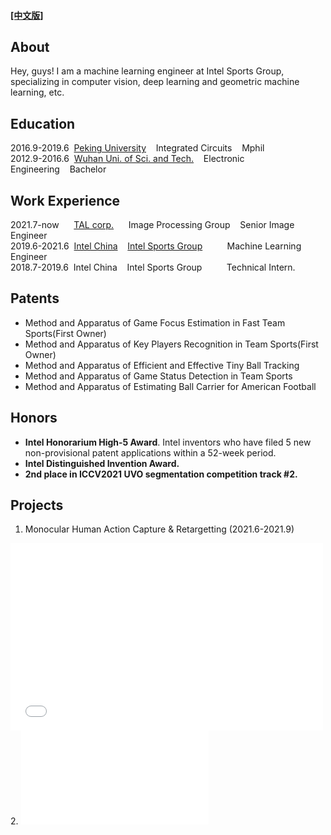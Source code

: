 #### [[中文版]](./index_cn.html)

## About
Hey, guys! I am a machine learning engineer at Intel Sports Group, specializing in computer vision, deep learning and geometric machine learning, etc. 

## Education
2016.9-2019.6&nbsp;&nbsp;[Peking University](https://pku.edu.cn)&nbsp;&nbsp;&nbsp;&nbsp;Integrated Circuits&nbsp;&nbsp;&nbsp;&nbsp;Mphil<br>
2012.9-2016.6&nbsp;&nbsp;[Wuhan Uni. of Sci. and Tech.](https://www.wust.edu.cn)&nbsp;&nbsp;&nbsp;&nbsp;Electronic Engineering&nbsp;&nbsp;&nbsp;&nbsp;Bachelor

## Work Experience
2021.7-now&nbsp;&nbsp;&nbsp;&nbsp;&nbsp;&nbsp;[TAL corp.](http://www.100tal.com/)&nbsp;&nbsp;&nbsp;&nbsp;&nbsp;&nbsp;Image Processing Group&nbsp;&nbsp;&nbsp;&nbsp;Senior Image Engineer<br>
2019.6-2021.6&nbsp;&nbsp;[Intel China](https://intel.cn)&nbsp;&nbsp;&nbsp;&nbsp;[Intel Sports Group](https://www.intel.com/content/www/us/en/sports/sports-overview.html)&nbsp;&nbsp;&nbsp;&nbsp;&nbsp;&nbsp;&nbsp;&nbsp;&nbsp;&nbsp;Machine Learning Engineer<br>
2018.7-2019.6&nbsp;&nbsp;Intel China&nbsp;&nbsp;&nbsp;&nbsp;Intel Sports Group&nbsp;&nbsp;&nbsp;&nbsp;&nbsp;&nbsp;&nbsp;&nbsp;&nbsp;&nbsp;Technical Intern.<br>

## Patents
- Method and Apparatus of Game Focus Estimation in Fast Team Sports(First Owner)
- Method and Apparatus of Key Players Recognition in Team Sports(First Owner)
- Method and Apparatus of Efficient and Effective Tiny Ball Tracking
- Method and Apparatus of Game Status Detection in Team Sports
- Method and Apparatus of Estimating Ball Carrier for American Football

##  Honors
- **Intel Honorarium High-5 Award**. Intel inventors who have filed 5 new non-provisional patent applications within a 52-week period. 
- **Intel Distinguished Invention Award.**
- **2nd place in ICCV2021 UVO segmentation competition track #2.**

## Projects
1. Monocular Human Action Capture & Retargetting (2021.6-2021.9)
<iframe height=300 width=500 src="//player.bilibili.com/player.html?aid=720653249&bvid=BV1WQ4y1z7bp&cid=414574687&page=1" scrolling="no" border="0" frameborder="no" framespacing="0" allowfullscreen="true"> </iframe>
<br>
2. 
<iframe src="//player.bilibili.com/player.html?aid=712603111&bvid=BV1tD4y197Gr&cid=247977082&page=1" scrolling="no" border="0" frameborder="no" framespacing="0" allowfullscreen="true"> </iframe>

